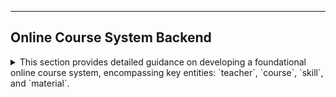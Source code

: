 

---
## Online Course System Backend

<details> 
<summary> 
This section provides detailed guidance on developing a foundational online course system, encompassing key entities: `teacher`, `course`, `skill`, and `material`.
</summary>

### Database Schema

#### 1. **Teachers Table**
The `Teachers` table maintains information about instructors, including their personal and professional details.

| **Field**        | **Header**       | **Data Type** |
|-------------------|------------------|---------------|
| `id`             | ID               | Int           |
| `firstname`      | First Name       | String        |
| `lastname`       | Last Name        | String        |
| `email`          | Email            | String        |
| `phone_number`   | Phone Number     | String        |
| `image`          | Image            | String        |
| `bio`            | Bio              | Text          |

#### 2. **Courses Table**
The `Courses` table captures the details of educational offerings, including their scope, duration, and prerequisites.

| **Field**        | **Header**       | **Data Type** |
|-------------------|------------------|---------------|
| `id`             | ID               | Int           |
| `name`           | Course Name      | String        |
| `status`         | Status           | String        |
| `level`          | Level            | String        |
| `summary`        | Summary          | String        |
| `image`          | Image            | String        |
| `desc`           | Description      | Text          |
| `duration`       | Duration         | String        |
| `start_date`     | Start Date       | Datetime      |

#### 3. **Skills Table**
The `Skills` table records competencies attributed to teachers.

| **Field**        | **Header**       | **Data Type** |
|-------------------|------------------|---------------|
| `id`             | ID               | Int           |
| `name`           | Skill Name       | String        |
| `years`          | Years of Experience | Int      |
| `created_by`     | Created By       | String        |
| `created_at`     | Created At       | Datetime      |
| `updated_at`     | Updated At       | Datetime      |

#### 4. **Materials Table**
The `Materials` table inventories resources linked to courses.

| **Field**        | **Header**  | **Data Type** |
|-------------------|-------------|---------------|
| `id`             | ID          | Int           |
| `name`           | Name        | String        |
| `type`           | Type        | String        |
| `image`          | Image       | String        |
| `link`           | Link        | String        |
| `file`           | File        | String        |

---

### Relationships
- **Teachers to Courses**: One-to-Many (Each teacher can teach multiple courses; each course is assigned to one teacher).
- **Teachers to Skills**: Many-to-Many (Multiple teachers can share skills, and one teacher may have multiple skills).
- **Courses to Materials**: Many-to-Many (A course may include multiple materials, and the same material can be used in different courses).

---

### Schema Creation via Fluent CMS Schema Builder

#### Accessing Schema Builder
After launching the web application, locate the **Schema Builder** menu on the homepage to start defining your schema.

#### Adding Entities
[Example Configuration](https://fluent-cms-admin.azurewebsites.net/_content/FluentCMS/schema-ui/list.html?schema=entity)  
1. Navigate to the **Entities** section of the Schema Builder.
2. Create entities such as "Teacher" and "Course."
3. For the `Course` entity, add attributes such as `name`, `status`, `level`, and `description`.
---
### Defining Relationships
[Example Configuration](https://fluent-cms-admin.azurewebsites.net/_content/FluentCMS/schema-ui/edit.html?schema=entity&id=27)  

#### 1. **Course and Teacher (Many-to-One Relationship)**
To establish a many-to-one relationship between the `Course` and `Teacher` entities, you can include a `Lookup` attribute in the `Course` entity. This allows selecting a single `Teacher` record when adding or updating a `Course`.

| **Attribute**  | **Value**    |
|----------------|--------------|
| **Field**      | `teacher`    |
| **Type**       | Lookup       |
| **Options**    | Teacher      |

**Description:** When a course is created or modified, a teacher record can be looked up and linked to the course.

#### 2. **Course and Materials (Many-to-Many Relationship)**
To establish a many-to-many relationship between the `Course` and `Material` entities, use a `Crosstable` attribute in the `Course` entity. This enables associating multiple materials with a single course.

| **Attribute**    | **Value**    |
|-------------------|--------------|
| **Field**         | `materials` |
| **Type**          | Crosstable  |
| **Options**       | Material    |

**Description:** When managing a course, you can select multiple material records from the `Material` table to associate with the course.

---

### Admin Panel: Data Management Features

#### 1. **List Page**
[Example Course List Page](https://fluent-cms-admin.azurewebsites.net/_content/FluentCMS/admin/entities/course?offset=0&limit=20)  
The **List Page** displays entities in a tabular format, enabling sorting, searching, and pagination. Users can efficiently browse or locate specific records.

#### 2. **Detail Page**
[Example Course Detail Page](https://fluent-cms-admin.azurewebsites.net/_content/FluentCMS/admin/entities/course/22)  
The **Detail Page** provides an interface for viewing and managing detailed attributes. Related data such as teachers and materials can be selected or modified.

--- 
</details>